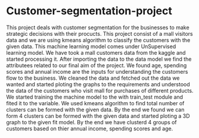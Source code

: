 # Customer-segmentation-project
This project deals with customer segmentation for the businesses to make strategic decisions with their procucts. This project consist of a mall visitors data and we are using kmeans algorithm to classify the customers with the given data. This machine  learning model comes under UnSupervised learning model. 
We have took a mall customers data from the kaggle and started processing it.
After importing the data to the data model we find the attributees related to our final aim of the project.
We found age, spending scores and annual income are the inputs for understanding the customers flow to the business.
We cleaned the data and fetched out the data we wanted and started ploting the graphs to the requirements and understood the data of the customers who visit mall for purchases of different products.
We started training the machine model to the with train_test module and fited it to the variable.
We used kmeans algorithm to find total number of clusters can be formed with the given data. By the end we found we can form 4 clusters can be formed with the given data and started ploting a 3D graph to the given fit model.
By the end we have clusterd 4 groups of customers based on thier annual income, spending scores and age.
